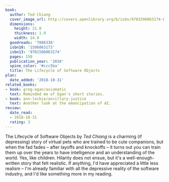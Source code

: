 ```yaml
---
book:
  author: Ted Chiang
  cover_image_url: http://covers.openlibrary.org/b/isbn/9781596063174-L.jpg
  dimensions:
    height: 21.0
    thickness: 1.9
    width: 14.9
  goodreads: '7886338'
  isbn10: '1596063173'
  isbn13: '9781596063174'
  pages: 150
  publication_year: '2010'
  spine_color: '#ccc5ba'
  title: The Lifecycle of Software Objects
plan:
  date_added: '2018-10-31'
related_books:
- book: greg-egan/axiomatic
  text: Reminded me of Egan's short stories.
- book: ann-leckie/ancillary-justice
  text: Another look at the emancipation of AI.
review:
  date_read:
  - 2018-10-31
  rating: 3
---
```


The Lifecycle of Software Objects by *Ted Chiang* is a charming (if depressing) story of virtual pets who are trained to
be cute companions, but when the fad fades – after layoffs and knockoffs – it turns out you can train them up over the
years to have intelligence and an understanding of the world. Yes, like children. Hilarity does not ensue, but it's a
well-enough-written story that felt realistic. If anything, I'd have appreciated a little less realism – I'm already
familiar with all the depressive reality of the software industry, and I'd like something more in my reading.
